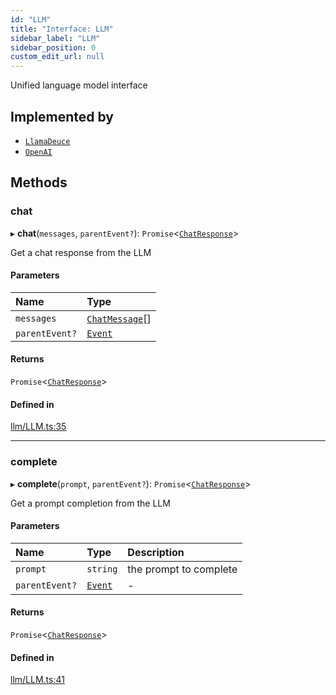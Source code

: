 ```yaml
---
id: "LLM"
title: "Interface: LLM"
sidebar_label: "LLM"
sidebar_position: 0
custom_edit_url: null
---
```


Unified language model interface

## Implemented by

- [`LlamaDeuce`](../classes/LlamaDeuce.md)
- [`OpenAI`](../classes/OpenAI.md)

## Methods

### chat

▸ **chat**(`messages`, `parentEvent?`): `Promise`<[`ChatResponse`](ChatResponse.md)\>

Get a chat response from the LLM

#### Parameters

| Name | Type |
| :------ | :------ |
| `messages` | [`ChatMessage`](ChatMessage.md)[] |
| `parentEvent?` | [`Event`](Event.md) |

#### Returns

`Promise`<[`ChatResponse`](ChatResponse.md)\>

#### Defined in

[llm/LLM.ts:35](https://github.com/run-llama/LlamaIndexTS/blob/3fda1de/packages/core/src/llm/LLM.ts#L35)

___

### complete

▸ **complete**(`prompt`, `parentEvent?`): `Promise`<[`ChatResponse`](ChatResponse.md)\>

Get a prompt completion from the LLM

#### Parameters

| Name | Type | Description |
| :------ | :------ | :------ |
| `prompt` | `string` | the prompt to complete |
| `parentEvent?` | [`Event`](Event.md) | - |

#### Returns

`Promise`<[`ChatResponse`](ChatResponse.md)\>

#### Defined in

[llm/LLM.ts:41](https://github.com/run-llama/LlamaIndexTS/blob/3fda1de/packages/core/src/llm/LLM.ts#L41)
